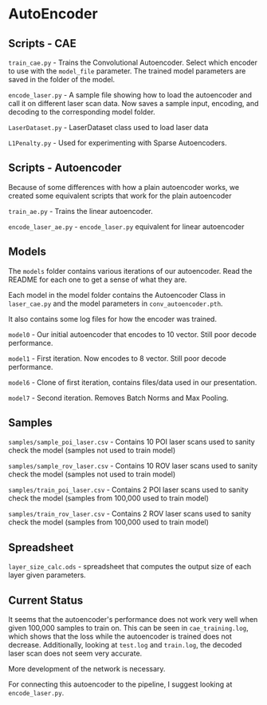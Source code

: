 AutoEncoder
===========

Scripts - CAE
----
`train_cae.py` - Trains the Convolutional Autoencoder. Select which encoder to use with the `model_file` parameter. The trained model parameters are saved in the folder of the model.

`encode_laser.py` - A sample file showing how to load the autoencoder and call it on different laser scan data. Now saves a sample input, encoding, and decoding to the corresponding model folder.

`LaserDataset.py` - LaserDataset class used to load laser data

`L1Penalty.py` - Used for experimenting with Sparse Autoencoders.

Scripts - Autoencoder
----
Because of some differences with how a plain autoencoder works, we created some equivalent scripts that work for the plain autoencoder

`train_ae.py` - Trains the linear autoencoder.

`encode_laser_ae.py` - `encode_laser.py` equivalent for linear autoencoder


Models
----
The `models` folder contains various iterations of our autoencoder. Read the README for each one to get a sense of what they are.

Each model in the model folder contains the Autoencoder Class in `laser_cae.py` and the model parameters in `conv_autoencoder.pth`.

It also contains some log files for how the encoder was trained.

`model0` - Our initial autoencoder that encodes to 10 vector. Still poor decode performance.

`model1` - First iteration. Now encodes to 8 vector. Still poor decode performance.

`model6` - Clone of first iteration, contains files/data used in our presentation.

`model7` - Second iteration. Removes Batch Norms and Max Pooling.

Samples
----

`samples/sample_poi_laser.csv` - Contains 10 POI laser scans used to sanity check the model (samples not used to train model)

`samples/sample_rov_laser.csv` - Contains 10 ROV laser scans used to sanity check the model (samples not used to train model)

`samples/train_poi_laser.csv` - Contains 2 POI laser scans used to sanity check the model (samples from 100,000 used to train model)

`samples/train_rov_laser.csv` - Contains 2 ROV laser scans used to sanity check the model (samples from 100,000 used to train model)


Spreadsheet
----
`layer_size_calc.ods` - spreadsheet that computes the output size of each layer given parameters.


Current Status
----
It seems that the autoencoder's performance does not work very well when given 100,000 samples to train on. This can be seen in `cae_training.log`, which shows that the loss while the autoencoder is trained does not decrease. Additionally, looking at `test.log` and `train.log`, the decoded laser scan does not seem very accurate. 

More development of the network is necessary.

For connecting this autoencoder to the pipeline, I suggest looking at `encode_laser.py`. 